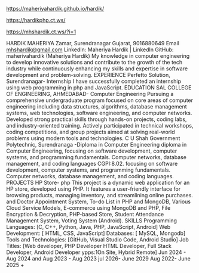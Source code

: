 https://maheriyahardik.github.io/hardik/



https://hardikphp.ct.ws/



https://mhshardik.ct.ws/?i=1



HARDIK MAHERIYA Zamar, Surendranagar Gujarat, 9016880649 Email mhshardik@gmail.com  LinkedIn: Maheriya Hardik | Linkedln  GitHub: maherivahardik (Maheriya Hardik)  My knowledge in computer engineering to develop innovative solutions and contribute to the growth of the tech industry while continuously enhancing my skills and expertise in software development and problem-solving.  EXPERIENCE  Perfetto Solution, Surendranagar- Internship I have successfully completed an internship using web programming in php and JavaScript.  EDUCATION  SAL COLLEGE OF ENGINEERING, AHMEDABAD- Computer Engineering  Pursuing a comprehensive undergraduate program focused on core areas of computer engineering including data structures, algorithms, database management systems, web technologies, software engineering, and computer networks. Developed strong practical skills through hands-on projects, coding labs, and industry-oriented training. Actively participated in technical workshops, coding competitions, and group projects aimed at solving real-world problems using modern tools and technologies.  C U Shah Government Polytechnic, Surendranaga -Diploma in Computer Engineering diploma in Computer Engineering, focusing on software development, computer systems, and programming fundamentals. Computer networks, database management, and coding languages CGPI:8.02. focusing on software development, computer systems, and programming fundamentals. Computer networks, database management, and coding languages.  PROJECTS  HP Store- php This project is a dynamic web application for an HP store, developed using PHP. It features a user-friendly interface for browsing products, managing inventory, and streamlining online purchases. and Doctor Appointment System, To-do List in PHP and MongoDB, Various Cloud Service Models, E-commerce using MongoDB and PHP, File Encryption & Decryption, PHP-based Store, Student Attendance Management System, Voting System (Android).  SKILLS  Programming Languages: [C, C++, Python, Java, PHP, JavaScript, Android] Web Development: [ HTML, CSS, JavaScript] Databases: [ MySQL, Mongodb] Tools and Technologies: [GitHub, Visual Studio Code, Android Studio] Job Titles: [Web developer, PHP Developer HTML Developer, Full Stack Developer, Android Developer ypps:1On Site, Hybrid Remote]  Jun 2024 - Aug 2024 and Aug 2023 - Aug 2023  jul 2026- June 2029  Aug 2022- June 2025  +
